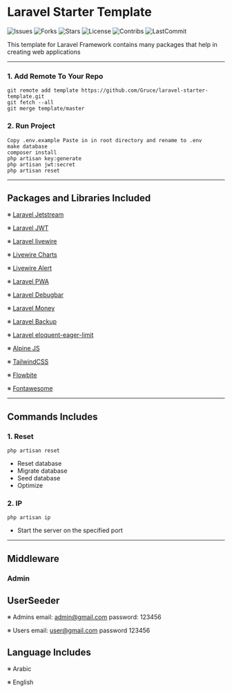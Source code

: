 # Laravel Starter Template

![Issues](https://img.shields.io/github/issues/Gruce/laravel-starter-template)
![Forks](https://img.shields.io/github/forks/Gruce/laravel-starter-template)
![Stars](https://img.shields.io/github/stars/Gruce/laravel-starter-template)
![License](https://img.shields.io/github/license/Gruce/laravel-starter-template)
![Contribs](https://img.shields.io/github/contributors/Gruce/laravel-starter-template)
![LastCommit](https://img.shields.io/github/last-commit/Gruce/laravel-starter-template)

This template for Laravel Framework contains many packages that help in creating web applications

---


### 1. Add Remote To Your Repo
```
git remote add template https://github.com/Gruce/laravel-starter-template.git
git fetch --all
git merge template/master
```

### 2. Run Project
```
Copy .env.example Paste in in root directory and rename to .env
make database
composer install
php artisan key:generate
php artisan jwt:secret
php artisan reset
```

---


## Packages and Libraries Included

※ [Laravel Jetstream](https://jetstream.laravel.com/)

※ [Laravel JWT](https://jwt-auth.readthedocs.io)

※ [Laravel livewire](https://laravel-livewire.com)

※ [Livewire Charts](https://github.com/asantibanez/livewire-charts)

※ [Livewire Alert](https://livewire-alert.jantinnerezo.com)

※ [Laravel PWA](https://github.com/silviolleite/laravel-pwa)

※ [Laravel Debugbar](https://github.com/barryvdh/laravel-debugbar)

※ [Laravel Money](https://github.com/akaunting/laravel-money)

※ [Laravel Backup](https://github.com/spatie/laravel-backup)

※ [Laravel eloquent-eager-limit](https://github.com/staudenmeir/eloquent-eager-limit)

※ [Alpine JS](https://alpinejs.dev)

※ [TailwindCSS](https://tailwindcss.com) 

※ [Flowbite](https://flowbite.com)

※ [Fontawesome](https://fontawesome.com)


---


## Commands Includes
### 1. Reset
```
php artisan reset
```
- Reset database
- Migrate database
- Seed database
- Optimize

### 2. IP
```
php artisan ip
```
- Start the server on the specified port


---


## Middleware
### Admin

## UserSeeder
※ Admins
    email: admin@gmail.com
    password: 123456
    
※ Users
    email: user@gmail.com
    password 123456


## Language Includes

※ Arabic

※ English






